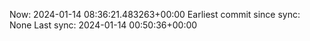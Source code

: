 Now: 2024-01-14 08:36:21.483263+00:00 Earliest commit since sync: None Last sync: 2024-01-14 00:50:36+00:00
